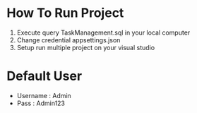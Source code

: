 # How To Run Project 

1. Execute query TaskManagement.sql in your local computer
2. Change credential appsettings.json
3. Setup run multiple project on your visual studio

# Default User
  - Username : Admin
  - Pass : Admin123
